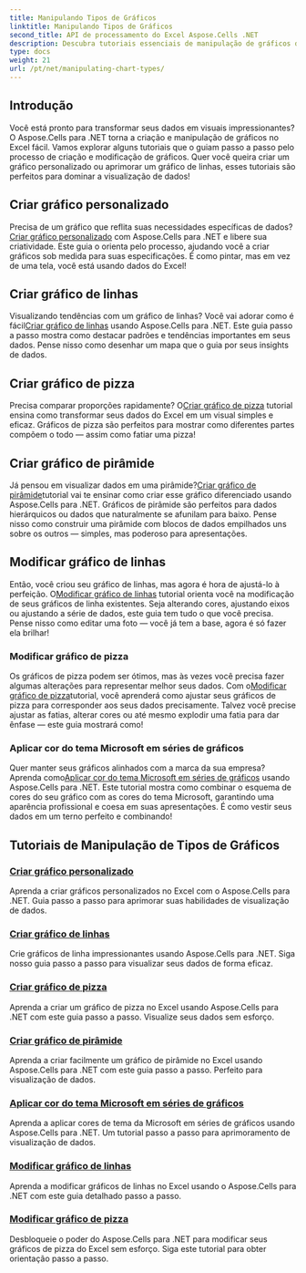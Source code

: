 ```yaml
---
title: Manipulando Tipos de Gráficos
linktitle: Manipulando Tipos de Gráficos
second_title: API de processamento do Excel Aspose.Cells .NET
description: Descubra tutoriais essenciais de manipulação de gráficos do Aspose.Cells for .NET, incluindo a criação de gráficos personalizados, de linha e de pizza. Aprenda a modificar gráficos e aplicar cores de tema da Microsoft.
type: docs
weight: 21
url: /pt/net/manipulating-chart-types/
---
```

## Introdução

Você está pronto para transformar seus dados em visuais impressionantes? O Aspose.Cells para .NET torna a criação e manipulação de gráficos no Excel fácil. Vamos explorar alguns tutoriais que o guiam passo a passo pelo processo de criação e modificação de gráficos. Quer você queira criar um gráfico personalizado ou aprimorar um gráfico de linhas, esses tutoriais são perfeitos para dominar a visualização de dados!

## Criar gráfico personalizado
 Precisa de um gráfico que reflita suas necessidades específicas de dados?[Criar gráfico personalizado](./create-custom-chart/) com Aspose.Cells para .NET e libere sua criatividade. Este guia o orienta pelo processo, ajudando você a criar gráficos sob medida para suas especificações. É como pintar, mas em vez de uma tela, você está usando dados do Excel!

## Criar gráfico de linhas
 Visualizando tendências com um gráfico de linhas? Você vai adorar como é fácil[Criar gráfico de linhas](./create-line-chart/) usando Aspose.Cells para .NET. Este guia passo a passo mostra como destacar padrões e tendências importantes em seus dados. Pense nisso como desenhar um mapa que o guia por seus insights de dados.

## Criar gráfico de pizza
 Precisa comparar proporções rapidamente? O[Criar gráfico de pizza](./create-pie-chart/) tutorial ensina como transformar seus dados do Excel em um visual simples e eficaz. Gráficos de pizza são perfeitos para mostrar como diferentes partes compõem o todo — assim como fatiar uma pizza!

## Criar gráfico de pirâmide
 Já pensou em visualizar dados em uma pirâmide?[Criar gráfico de pirâmide](./create-pyramid-chart/)tutorial vai te ensinar como criar esse gráfico diferenciado usando Aspose.Cells para .NET. Gráficos de pirâmide são perfeitos para dados hierárquicos ou dados que naturalmente se afunilam para baixo. Pense nisso como construir uma pirâmide com blocos de dados empilhados uns sobre os outros — simples, mas poderoso para apresentações.

## Modificar gráfico de linhas
 Então, você criou seu gráfico de linhas, mas agora é hora de ajustá-lo à perfeição. O[Modificar gráfico de linhas](./modify-line-chart/) tutorial orienta você na modificação de seus gráficos de linha existentes. Seja alterando cores, ajustando eixos ou ajustando a série de dados, este guia tem tudo o que você precisa. Pense nisso como editar uma foto — você já tem a base, agora é só fazer ela brilhar!

### Modificar gráfico de pizza
 Os gráficos de pizza podem ser ótimos, mas às vezes você precisa fazer algumas alterações para representar melhor seus dados. Com o[Modificar gráfico de pizza](./modify-pie-chart/)tutorial, você aprenderá como ajustar seus gráficos de pizza para corresponder aos seus dados precisamente. Talvez você precise ajustar as fatias, alterar cores ou até mesmo explodir uma fatia para dar ênfase — este guia mostrará como!

### Aplicar cor do tema Microsoft em séries de gráficos
 Quer manter seus gráficos alinhados com a marca da sua empresa? Aprenda como[Aplicar cor do tema Microsoft em séries de gráficos](./apply-microsoft-theme-color-in-chart-series/) usando Aspose.Cells para .NET. Este tutorial mostra como combinar o esquema de cores do seu gráfico com as cores do tema Microsoft, garantindo uma aparência profissional e coesa em suas apresentações. É como vestir seus dados em um terno perfeito e combinando!

## Tutoriais de Manipulação de Tipos de Gráficos
### [Criar gráfico personalizado](./create-custom-chart/)
Aprenda a criar gráficos personalizados no Excel com o Aspose.Cells para .NET. Guia passo a passo para aprimorar suas habilidades de visualização de dados.
### [Criar gráfico de linhas](./create-line-chart/)
Crie gráficos de linha impressionantes usando Aspose.Cells para .NET. Siga nosso guia passo a passo para visualizar seus dados de forma eficaz.
### [Criar gráfico de pizza](./create-pie-chart/)
Aprenda a criar um gráfico de pizza no Excel usando Aspose.Cells para .NET com este guia passo a passo. Visualize seus dados sem esforço.
### [Criar gráfico de pirâmide](./create-pyramid-chart/)
Aprenda a criar facilmente um gráfico de pirâmide no Excel usando Aspose.Cells para .NET com este guia passo a passo. Perfeito para visualização de dados.
### [Aplicar cor do tema Microsoft em séries de gráficos](./apply-microsoft-theme-color-in-chart-series/)
Aprenda a aplicar cores de tema da Microsoft em séries de gráficos usando Aspose.Cells para .NET. Um tutorial passo a passo para aprimoramento de visualização de dados.
### [Modificar gráfico de linhas](./modify-line-chart/)
Aprenda a modificar gráficos de linhas no Excel usando o Aspose.Cells para .NET com este guia detalhado passo a passo.
### [Modificar gráfico de pizza](./modify-pie-chart/)
Desbloqueie o poder do Aspose.Cells para .NET para modificar seus gráficos de pizza do Excel sem esforço. Siga este tutorial para obter orientação passo a passo.